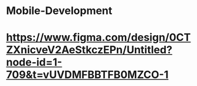# Mobile-Development
# https://www.figma.com/design/0CTZXnicveV2AeStkczEPn/Untitled?node-id=1-709&t=vUVDMFBBTFB0MZCO-1
